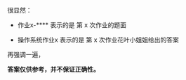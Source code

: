很显然：

- 作业x-\*\*\*\* 表示的是 第 x 次作业的题面

- 操作系统作业x 表示的是 第 x 次作业花叶小姐姐给出的答案



再强调一遍，

**答案仅供参考，并不保证正确性。**